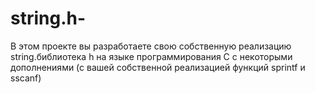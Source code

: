 # string.h-
В этом проекте вы разработаете свою собственную реализацию string.библиотека h на языке программирования C с некоторыми дополнениями (с вашей собственной реализацией функций sprintf и sscanf)
